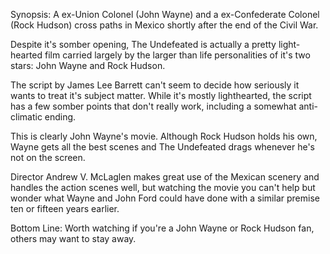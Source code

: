 Synopsis: A ex-Union Colonel (John Wayne) and a ex-Confederate Colonel (Rock Hudson) cross paths in Mexico shortly after the end of the Civil War.

Despite it's somber opening, The Undefeated is actually a pretty light-hearted film carried largely by the larger than life personalities of it's two stars: John Wayne and Rock Hudson.

The script by James Lee Barrett can't seem to decide how seriously it wants to treat it's subject matter. While it's mostly lighthearted, the script has a few somber points that don't really work, including a somewhat anti-climatic ending.

This is clearly John Wayne's movie. Although Rock Hudson holds his own, Wayne gets all the best scenes and The Undefeated drags whenever he's not on the screen.

Director Andrew V. McLaglen makes great use of the Mexican scenery and handles the action scenes well, but watching the movie you can't help but wonder what Wayne and John Ford could have done with a similar premise ten or fifteen years earlier.

Bottom Line: Worth watching if you're a John Wayne or Rock Hudson fan, others may want to stay away.